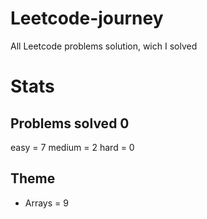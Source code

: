 # Leetcode-journey
All Leetcode problems solution, wich I solved


# Stats 
## Problems solved 0

easy = 7
medium = 2
hard = 0 

## Theme 

- Arrays =  9
